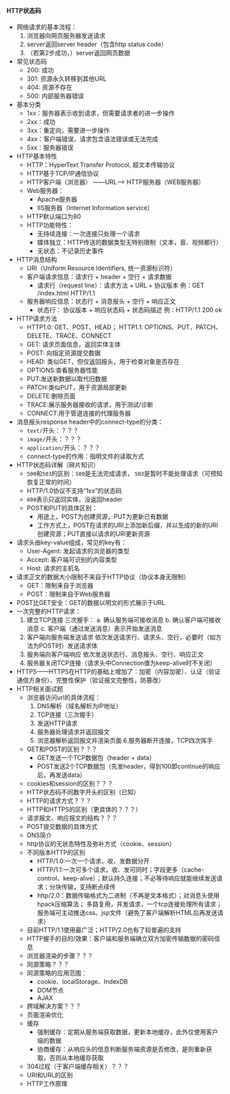 
#### HTTP状态码
* 网络请求的基本流程：
  1. 浏览器向网页服务器发送请求
  2. server返回server header（包含http status code）
  3. （若第2步成功，）server返回网页数据
* 常见状态码
  * 200: 成功
  * 301: 资源永久转移到其他URL
  * 404: 资源不存在
  * 500: 内部服务器错误
* 基本分类
  * 1xx：服务器表示收到请求，但需要请求者的进一步操作
  * 2xx：成功
  * 3xx：重定向，需要进一步操作
  * 4xx：客户端错误，请求包含语法错误或无法完成
  * 5xx：服务器错误
* HTTP基本特性
  * HTTP：HyperText Transfer Protocol, 超文本传输协议
  * HTTP基于TCP/IP通信协议
  * HTTP客户端（浏览器） ——URL——> HTTP服务器（WEB服务器）
  * Web服务器：
    * Apache服务器
    * IIS服务器（Internet Information service）
  * HTTP默认端口为80
  * HTTP功能特性：
    * 无持续连接：一次连接只处理一个请求
    * 媒体独立：HTTP传送的数据类型无特别限制（文本，音、视频都行）
    * 无状态：不记录历史事件
* HTTP消息结构
  * URI（Uniform Resource Identifiers, 统一资源标识符）
  * 客户端请求信息：请求行 + header + 空行 + 请求数据
    * 请求行（request line）：请求方法 + URL + 协议版本
    例：GET /index.html HTTP/1.1
  * 服务器响应信息：状态行 + 消息报头 + 空行 + 响应正文
    * 状态行： 协议版本 + 响应状态码 + 状态码描述
    例：HTTP/1.1 200 ok
* HTTP请求方法
  * HTTP1.0: GET、POST、HEAD；
  HTTP1.1: OPTIONS、PUT、PATCH、DELETE、TRACE、CONNECT
  * GET: 请求页面信息，返回实体主体
  * POST: 向指定资源提交数据
  * HEAD: 类似GET，但仅返回报头，用于检查对象是否存在
  * OPTIONS:查看服务器性能
  * PUT:发送新数据以取代旧数据
  * PATCH:类似PUT，用于资源局部更新
  * DELETE:删除页面
  * TRACE:展示服务器接收的请求，用于测试/诊断
  * CONNECT:用于管道连接的代理服务器
* 消息报头response header中的connect-type的分类：
  * `text/`开头：？？？
  * `image/`开头：？？？
  * `application/`开头：？？？
  * connect-type的作用：指明文件的读取方式
* HTTP状态码详解（碎片知识）
  * `500`和`503`的区别：`500`是无法完成请求， `503`是暂时不能处理请求（可预知恢复正常的时间）
  * HTTP/1.0协议不支持“1xx”的状态码
  * `600`表示只返回实体，没返回header
  * POST和PUT的具体区别：
    * 用途上，POST为创建资源，PUT为更新已有数据
    * 工作方式上，POST在请求的URI上添加新后缀，并以生成的新的URI创建资源；PUT直接以请求的URI更新资源
* 请求头由key-value组成，常见的key有：
  * User-Agent: 发起请求的浏览器的类型
  * Accept: 客户端可识别的内容类型
  * Host: 请求的主机名
* 请求正文的数据大小限制不来自于HTTP协议（协议本身无限制）
  * GET：限制来自于浏览器
  * POST：限制来自于Web服务器
* POST比GET安全：GET的数据以明文的形式展示于URL
* 一次完整的HTTP请求：
  1. 建立TCP连接
  三次握手：
  a. 确认服务端可接收消息
  b. 确认客户端可接收消息
  c. 客户端（通过发送消息）表示开始发送消息
  2. 客户端向服务端发送请求
  依次发送请求行、请求头、空行，必要时（如方法为POST时）发送请求体
  3. 服务端向客户端响应
  依次发送状态行、消息报头、空行、响应正文
  4. 服务器关闭TCP连接（请求头中Connection值为keep-alive时不关闭）
* HTTPS——HTTPS在HTTP的基础上增加了：加密（内容加密）、认证（验证通信方身份）、完整性保护（验证报文完整性，防篡改）
* HTTP相关面试题
  * 浏览器访问url的具体流程：
    1. DNS解析（域名解析为IP地址）
    2. TCP连接（三次握手）
    3. 发送HTTP请求
    4. 服务器处理请求并返回报文
    5. 浏览器解析返回报文并渲染页面
    6.服务器断开连接，TCP四次挥手
  * GET和POST的区别？？？
    * GET发送一个TCP数据包（header + data）
    * POST发送2个TCP数据包（先发header，得到100即continue的响应后，再发送data）
  * cookies和session的区别？？？
  * HTTP状态码不同数字开头的区别（已知）
  * HTTP的请求方式？？？
  * HTTP和HTTPS的区别（更具体的？？？）
  * 请求报文、响应报文的结构？？？
  * POST提交数据的具体方式
  * DNS简介
  * http协议的无状态特性及弥补方式（cookie、session）
  * 不同版本HTTP的区别
    * HTTP/1.0:一次一个请求，收、发数据分开
    * HTTP/1.1:一次可多个请求，收、发可同时；字段更多（cache-control、keep-alive）；默认持久连接；不必等待响应就能继续发送请求；分块传输，支持断点续传
    * http/2.0：数据传输格式为二进制（不再是文本格式）；对消息头使用hpack压缩算法；
    多路复用，并发请求，一个tcp连接处理所有请求；服务端可主动推送css、jsp文件（避免了客户端解析HTML后再发送请求）
  * 目前HTTP/1.1使用最广泛；HTTP/2.0也有了较普遍的支持
  * HTTP握手的目的/效果：客户端和服务端确立双方加密传输数据的密码信息
  * 浏览器渲染的步骤？？？
  * 同源策略？？？
  * 同源策略的应用范围：
    * cookie、localStorage、IndexDB
    * DOM节点
    * AJAX
  * 跨域解决方案？？？
  * 页面渲染优化
  * 缓存
    * 强制缓存：定期从服务端获取数据，更新本地缓存，此外仅使用客户端的数据
    * 协商缓存：从响应头的信息判断服务端资源是否修改，是则重新获取，否则从本地缓存获取
  * 304过程（于客户端缓存相关）？？？
  * URI和URL的区别
  * HTTP工作原理
